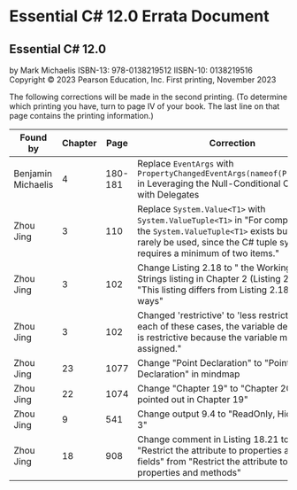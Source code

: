 # Essential C# 12.0 Errata Document

## Essential C# 12.0

by Mark Michaelis
ISBN-13: 978-0138219512
IISBN-10: 0138219516
Copyright © 2023 Pearson Education, Inc.
First printing, November 2023

The following corrections will be made in the second printing. (To determine which printing you have, turn to page IV of your book. The last line on that page contains the printing information.)

Found by            | Chapter     | Page        | Correction
------------------- | ----------- | ----------- | -----------------------------------------------------------------------------------------------------------------------------------------------------------------
Benjamin Michaelis        | 4           | 180-181          | Replace `EventArgs` with `PropertyChangedEventArgs(nameof(Property))` in Leveraging the Null-Conditional Operator with Delegates
Zhou Jing | 3  | 110 | Replace `System.Value<T1>` with `System.ValueTuple<T1>` in "For completeness, the `System.ValueTuple<T1>` exists but will rarely be used, since the C# tuple syntax requires a minimum of two items."
Zhou Jing | 3  | 102 | Change Listing 2.18 to " the Working with Strings listing in Chapter 2 (Listing 2.24)" in "This listing differs from Listing 2.18 in two ways"
Zhou Jing | 3 | 102 | Changed 'restrictive' to 'less restrictive' in "In each of these cases, the variable declaration is restrictive because the variable may be assigned."
Zhou Jing | 23 | 1077 | Change "Point Declaration" to "Pointer Declaration" in mindmap
Zhou Jing | 22 | 1074 | Change "Chapter 19" to "Chapter 20" in "we pointed out in Chapter 19"
Zhou Jing | 9 | 541 | Change output 9.4 to "ReadOnly, Hidden = 3"
Zhou Jing | 18 | 908 | Change comment in Listing 18.21 to "Restrict the attribute to properties and fields" from "Restrict the attribute to properties and methods"